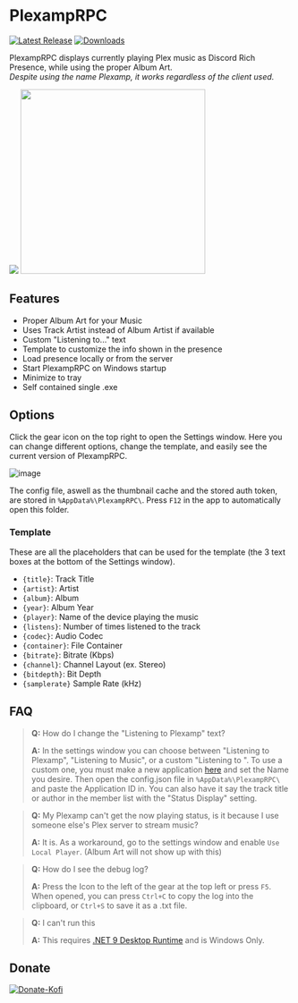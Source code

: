 # PlexampRPC
[![Latest Release](https://img.shields.io/github/v/release/Dyvinia/PlexampRPC?style=for-the-badge&labelColor=191919&color=e5a00d&label=Release)](https://github.com/Dyvinia/PlexampRPC/releases/latest)
[![Downloads](https://img.shields.io/github/downloads/Dyvinia/PlexampRPC/total?style=for-the-badge&labelColor=191919&color=e5a00d&label=Downloads)](https://github.com/Dyvinia/PlexampRPC/releases)

PlexampRPC displays currently playing Plex music as Discord Rich Presence, while using the proper Album Art.<br/> *Despite using the name Plexamp, it works regardless of the client used.*

<p float="left">
<img src="https://i.imgur.com/wbEsU6T.png" />
<img src="https://i.imgur.com/2x8HjMt.png" height="330" />
</p>

## Features
- Proper Album Art for your Music
- Uses Track Artist instead of Album Artist if available
- Custom "Listening to..." text
- Template to customize the info shown in the presence
- Load presence locally or from the server
- Start PlexampRPC on Windows startup
- Minimize to tray
- Self contained single .exe

## Options
Click the gear icon on the top right to open the Settings window. Here you can change different options, change the template, and easily see the current version of PlexampRPC.

![image](https://i.imgur.com/qtn8y6P.png)

The config file, aswell as the thumbnail cache and the stored auth token, are stored in `%AppData%\PlexampRPC\`. Press `F12` in the app to automatically open this folder.

### Template
These are all the placeholders that can be used for the template (the 3 text boxes at the bottom of the Settings window).
- `{title}`: Track Title
- `{artist}`: Artist
- `{album}`: Album
- `{year}`: Album Year
- `{player}`: Name of the device playing the music
- `{listens}`: Number of times listened to the track
- `{codec}`: Audio Codec
- `{container}`: File Container
- `{bitrate}`: Bitrate (Kbps)
- `{channel}`: Channel Layout (ex. Stereo)
- `{bitdepth}`: Bit Depth
- `{samplerate}` Sample Rate (kHz)

## FAQ
> **Q:** How do I change the "Listening to Plexamp" text?
> 
> **A:** In the settings window you can choose between "Listening to Plexamp", "Listening to Music", or a custom "Listening to ". To use a custom one, you must make a new application [here](https://discord.com/developers/applications) and set the Name you desire. Then open the config.json file in `%AppData%\PlexampRPC\` and paste the Application ID in. You can also have it say the track title or author in the member list with the "Status Display" setting.

> **Q:** My Plexamp can't get the now playing status, is it because I use someone else's Plex server to stream music?
> 
> **A:** It is. As a workaround, go to the settings window and enable `Use Local Player`. (Album Art will not show up with this)

> **Q:** How do I see the debug log?
> 
> **A:** Press the Icon to the left of the gear at the top left or press `F5`. When opened, you can press `Ctrl+C` to copy the log into the clipboard, or `Ctrl+S` to save it as a .txt file.

> **Q:** I can't run this
> 
> **A:** This requires [.NET 9 Desktop Runtime](https://dotnet.microsoft.com/en-us/download/dotnet/9.0#runtime-desktop-9.0.9) and is Windows Only.

## Donate
[![Donate-Kofi](https://ko-fi.com/img/githubbutton_sm.svg)](https://ko-fi.com/J3J63UBHG)
